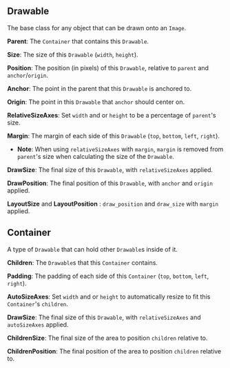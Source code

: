 ## Drawable

The base class for any object that can be drawn onto an `Image`.

**Parent**: The `Container` that contains this `Drawable`.

**Size**: The size of this `Drawable` (`width`, `height`).

**Position**: The position (in pixels) of this `Drawable`, relative to `parent` and `anchor`/`origin`.

**Anchor**: The point in the parent that this `Drawable` is anchored to.

**Origin**: The point in this `Drawable` that `anchor` should center on.

**RelativeSizeAxes**: Set `width` and or `height` to be a percentage of `parent`'s size.

**Margin**: The margin of each side of this `Drawable` (`top`, `bottom`, `left`, `right`).

  * **Note**: When using `relativeSizeAxes` with `margin`, `margin` is removed from `parent`'s size when calculating the size of the `Drawable`.

**DrawSize**: The final size of this `Drawable`, with `relativeSizeAxes` applied.

**DrawPosition**: The final position of this `Drawable`, with `anchor` and `origin` applied.

**LayoutSize** and **LayoutPosition** : `draw_position` and `draw_size` with `margin` applied.

## Container

A type of `Drawable` that can hold other `Drawable`s inside of it.

**Children**: The `Drawable`s that this `Container` contains.

**Padding**: The padding of each side of this `Container` (`top`, `bottom`, `left`, `right`).

**AutoSizeAxes**: Set `width` and or `height` to automatically resize to fit this `Container`'s `children`.

**DrawSize**: The final size of this `Drawable`, with `relativeSizeAxes` and `autoSizeAxes` applied.

**ChildrenSize**: The final size of the area to position `children` relative to.

**ChildrenPosition**: The final position of the area to position `children` relative to.